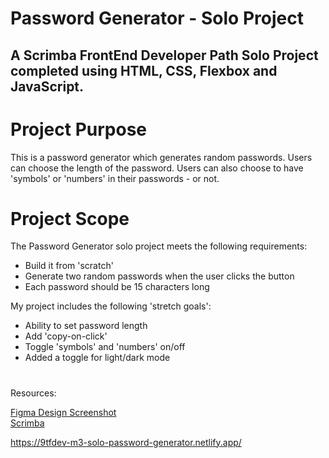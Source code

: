 # Password Generator - Solo Project

 ## A Scrimba FrontEnd Developer Path Solo Project completed using HTML, CSS, Flexbox and JavaScript.
 
# Project Purpose
 This is a password generator which generates random passwords.  Users can choose the length of the password.
 Users can also choose to have 'symbols' or 'numbers' in their passwords - or not.
 
# Project Scope 
 The Password Generator solo project meets the following requirements:
 <ul>
 <li>Build it from 'scratch'</li>
 <li>Generate two random passwords when the user clicks the button</li>
 <li>Each password should be 15 characters long</li>
 </ul>
 
 My project includes the following 'stretch goals':
 <ul>
<li>Ability to set password length</li>
<li>Add 'copy-on-click'</li>
<li>Toggle 'symbols' and 'numbers' on/off</li>
<li>Added a toggle for light/dark mode</li>
 </ul>
 
#
 Resources:
 
 [Figma Design Screenshot](https://github.com/famanakis/m3-solo-password-generator/blob/main/figma-design.png)<br>
 [Scrimba](https://scrimba.com/)

https://9tfdev-m3-solo-password-generator.netlify.app/
